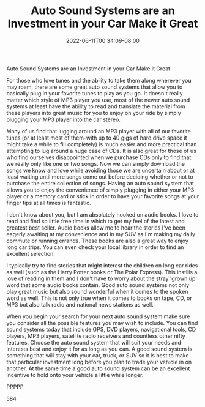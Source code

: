 ﻿---
title: "Auto Sound Systems are an Investment in your Car Make it Great"
date: 2022-06-11T00:34:09-08:00
description: "Auto sound systems txt Tips for Web Success"
featured_image: "/images/Auto sound systems txt.jpg"
tags: ["Auto sound systems txt"]
---

Auto Sound Systems are an Investment in your Car Make it Great

For those who love tunes and the ability to take them along wherever you may roam, there are some great auto sound systems that allow you to basically plug in your favorite tunes to play as you go. It doesn't really matter which style of MP3 player you use, most of the newer auto sound systems at least have the ability to read and translate the material from these players into great music for you to enjoy on your ride by simply plugging your MP3 player into the car stereo. 

Many of us find that lugging around an MP3 player with all of our favorite tunes (or at least most of them-with up to 40 gigs of hard drive space it might take a while to fill completely) is much easier and more practical than attempting to lug around a huge case of CDs. It is also great for those of us who find ourselves disappointed when we purchase CDs only to find that we really only like one or two songs. Now we can simply download the songs we know and love while avoiding those we are uncertain about or at least waiting until more songs come out before deciding whether or not to purchase the entire collection of songs. Having an auto sound system that allows you to enjoy the convenience of simply plugging in either your MP3 player or a memory card or stick in order to have your favorite songs at your finger tips at all times is fantastic.

I don't know about you, but I am absolutely hooked on audio books. I love to read and find so little free time in which to get my feel of the latest and greatest best seller. Audio books allow me to hear the stories I've been eagerly awaiting at my convenience and in my SUV as I'm making my daily commute or running errands. These books are also a great way to enjoy long car trips. You can even check your local library in order to find an excellent selection. 

I typically try to find stories that might interest the children on long car rides as well (such as the Harry Potter books or The Polar Express). This instills a love of reading in them and I don't have to worry about the stray 'grown up' word that some audio books contain. Good auto sound systems not only play great music but also sound wonderful when it comes to the spoken word as well. This is not only true when it comes to books on tape, CD, or MP3 but also talk radio and national news stations as well. 

When you begin your search for your next auto sound system make sure you consider all the possible features you may wish to include. You can find sound systems today that include GPS, DVD players, navigational tools, CD players, MP3 players, satellite radio receivers and countless other nifty features. Choose the auto sound system that will suit your needs and interests best and enjoy it for as long as you can. A good sound system is something that will stay with your car, truck, or SUV so it is best to make that particular investment long before you plan to trade your vehicle in on another. At the same time a good auto sound system can be an excellent incentive to hold onto your vehicle a little while longer.

PPPPP

584

